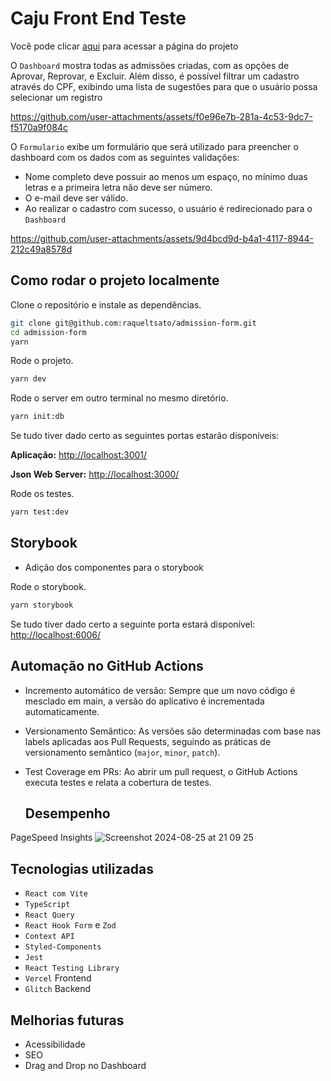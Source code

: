 # Caju Front End Teste

Você pode clicar [aqui](https://admission-form-seven.vercel.app/#/dashboard) para acessar a página do projeto

O `Dashboard` mostra todas as admissões criadas, com as opções de Aprovar, Reprovar, e Excluir.
Além disso, é possível filtrar um cadastro através do CPF, exibindo uma lista de sugestões para que o usuário possa selecionar um registro

https://github.com/user-attachments/assets/f0e96e7b-281a-4c53-9dc7-f5170a9f084c



O `Formulario` exibe um formulário que será utilizado para preencher o dashboard com os dados com as seguintes validações:

- Nome completo deve possuir ao menos um espaço, no mínimo duas letras e a primeira letra não deve ser número.
- O e-mail deve ser válido.
- Ao realizar o cadastro com sucesso, o usuário é redirecionado para o `Dashboard`

 https://github.com/user-attachments/assets/9d4bcd9d-b4a1-4117-8944-212c49a8578d
 

## Como rodar o projeto localmente

Clone o repositório e instale as dependências.

```bash
git clone git@github.com:raqueltsato/admission-form.git
cd admission-form
yarn
```

Rode o projeto.

```bash
yarn dev
```

Rode o server em outro terminal no mesmo diretório.

```bash
yarn init:db
```

Se tudo tiver dado certo as seguintes portas estarão disponiveis:

**Aplicação:** [http://localhost:3001/](http://localhost:3001/)

**Json Web Server:** [http://localhost:3000/](http://localhost:3000/)

Rode os testes.

```bash
yarn test:dev
```

## Storybook

- Adição dos componentes para o storybook

Rode o storybook.

```bash
yarn storybook
```

Se tudo tiver dado certo a seguinte porta estará disponível:
[http://localhost:6006/ ](http://localhost:6006/)

## Automação no GitHub Actions

- Incremento automático de versão: Sempre que um novo código é mesclado em main, a versão do aplicativo é incrementada automaticamente.
- Versionamento Semântico: As versões são determinadas com base nas labels aplicadas aos Pull Requests, seguindo as práticas de versionamento semântico (`major`, `minor`, `patch`).
- Test Coverage em PRs: Ao abrir um pull request, o GitHub Actions executa testes e relata a cobertura de testes.

  ## Desempenho
PageSpeed Insights 
![Screenshot 2024-08-25 at 21 09 25](https://github.com/user-attachments/assets/f4b2a305-f096-4718-a021-81a3013bbdf1)

## Tecnologias utilizadas

- `React com Vite`
- `TypeScript`
- `React Query`
- `React Hook Form` e `Zod`
- `Context API`
- `Styled-Components`
- `Jest`
- `React Testing Library`
- `Vercel` Frontend
- `Glitch` Backend

## Melhorias futuras

- Acessibilidade
- SEO
- Drag and Drop no Dashboard
